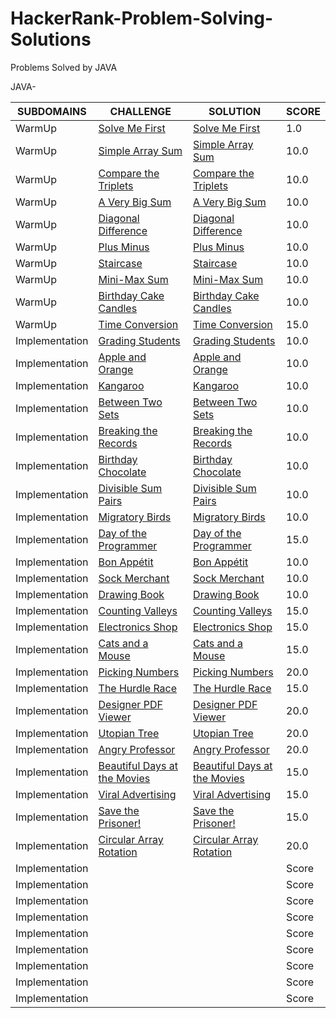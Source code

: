 # HackerRank-Problem-Solving-Solutions
Problems Solved by JAVA

JAVA-

| SUBDOMAINS  | CHALLENGE | SOLUTION | SCORE |
| ----------- | --------- | -------- | ----- |
| WarmUp | [Solve Me First](https://www.hackerrank.com/challenges/solve-me-first/problem) | [Solve Me First](https://github.com/uluhanci/HackerRank-Problem-Solving-Solutions/blob/master/Solve%20Me%20First) | 1.0 |
|WarmUp| [Simple Array Sum](https://www.hackerrank.com/challenges/simple-array-sum/problem) | [Simple Array Sum](https://github.com/uluhanci/HackerRank-Problem-Solving-Solutions/blob/master/Simple%20Array%20Sum) | 10.0 |
|WarmUp| [Compare the Triplets](https://www.hackerrank.com/challenges/compare-the-triplets/problem) | [Compare the Triplets](https://github.com/uluhanci/HackerRank-Problem-Solving-Solutions/blob/master/Compare%20the%20Triplets) | 10.0 |
|WarmUp| [A Very Big Sum](https://www.hackerrank.com/challenges/a-very-big-sum/problem) | [A Very Big Sum](https://github.com/uluhanci/HackerRank-Problem-Solving-Solutions/blob/master/A%20Very%20Big%20Sum) | 10.0 |
|WarmUp| [Diagonal Difference](https://www.hackerrank.com/challenges/diagonal-difference/problem) | [Diagonal Difference](https://github.com/uluhanci/HackerRank-Problem-Solving-Solutions/blob/master/Diagonal%20Difference) | 10.0 |
|WarmUp| [Plus Minus](https://www.hackerrank.com/challenges/plus-minus/problem) | [Plus Minus](https://github.com/uluhanci/HackerRank-Problem-Solving-Solutions/blob/master/Plus%20Minus) | 10.0 |
|WarmUp| [Staircase](https://www.hackerrank.com/challenges/staircase/problem) | [Staircase](https://github.com/uluhanci/HackerRank-Problem-Solving-Solutions/blob/master/Staircase) | 10.0 |
|WarmUp| [Mini-Max Sum](https://www.hackerrank.com/challenges/mini-max-sum/problem) | [Mini-Max Sum](https://github.com/uluhanci/HackerRank-Problem-Solving-Solutions/blob/master/Mini-Max%20Sum) |10.0|
|WarmUp| [Birthday Cake Candles](https://www.hackerrank.com/challenges/birthday-cake-candles/problem) | [Birthday Cake Candles](https://github.com/uluhanci/HackerRank-Problem-Solving-Solutions/blob/master/Birthday%20Cake%20Candles) |10.0|
|WarmUp| [Time Conversion](https://www.hackerrank.com/challenges/time-conversion/problem) | [Time Conversion](https://github.com/uluhanci/HackerRank-Problem-Solving-Solutions/blob/master/Time%20Conversion) | 15.0 |
|Implementation| [Grading Students](https://www.hackerrank.com/challenges/grading/problem) | [Grading Students](https://github.com/uluhanci/HackerRank-Problem-Solving-Solutions/blob/master/Grading%20Students) | 10.0 |
|Implementation| [Apple and Orange](https://www.hackerrank.com/challenges/apple-and-orange/problem) | [Apple and Orange](https://github.com/uluhanci/HackerRank-Problem-Solving-Solutions/blob/master/Apple%20and%20Orange) | 10.0 |
|Implementation| [Kangaroo](https://www.hackerrank.com/challenges/kangaroo/problem) | [Kangaroo](https://github.com/uluhanci/HackerRank-Problem-Solving-Solutions/blob/master/Kangaroo) | 10.0 |
|Implementation| [Between Two Sets](https://www.hackerrank.com/challenges/between-two-sets/problem) | [Between Two Sets](https://github.com/uluhanci/HackerRank-Problem-Solving-Solutions/blob/master/Between%20Two%20Sets) | 10.0 |
|Implementation| [Breaking the Records](https://www.hackerrank.com/challenges/breaking-best-and-worst-records/problem) | [Breaking the Records](https://github.com/uluhanci/HackerRank-Problem-Solving-Solutions/blob/master/Breaking%20the%20Records) | 10.0 |
|Implementation| [Birthday Chocolate](https://www.hackerrank.com/challenges/the-birthday-bar/problem) | [Birthday Chocolate](https://github.com/uluhanci/HackerRank-Problem-Solving-Solutions/blob/master/Birthday%20Chocolate) | 10.0|
|Implementation| [Divisible Sum Pairs](https://www.hackerrank.com/challenges/divisible-sum-pairs/problem) | [Divisible Sum Pairs](https://github.com/uluhanci/HackerRank-Problem-Solving-Solutions/blob/master/Divisible%20Sum%20Pairs) | 10.0 |
|Implementation| [Migratory Birds](https://www.hackerrank.com/challenges/migratory-birds/problem) | [Migratory Birds](https://github.com/uluhanci/HackerRank-Problem-Solving-Solutions/blob/master/Migratory%20Birds) | 10.0 |
|Implementation| [Day of the Programmer](https://www.hackerrank.com/challenges/day-of-the-programmer/problem) | [Day of the Programmer](https://github.com/uluhanci/HackerRank-Problem-Solving-Solutions/blob/master/Day%20of%20the%20Programmer) | 15.0 |
|Implementation| [Bon Appétit](https://www.hackerrank.com/challenges/bon-appetit/problem) | [Bon Appétit](https://github.com/uluhanci/HackerRank-Problem-Solving-Solutions/blob/master/Bon%20App%C3%A9tit) | 10.0 |
|Implementation| [Sock Merchant](https://www.hackerrank.com/challenges/sock-merchant/problem) | [Sock Merchant](https://github.com/uluhanci/HackerRank-Problem-Solving-Solutions/blob/master/Sock%20Merchant) | 10.0 |
|Implementation| [Drawing Book](https://www.hackerrank.com/challenges/drawing-book/problem) | [Drawing Book](https://github.com/uluhanci/HackerRank-Problem-Solving-Solutions/blob/master/Drawing%20Book) | 10.0 |
|Implementation| [Counting Valleys](https://www.hackerrank.com/challenges/counting-valleys/problem) | [Counting Valleys](https://github.com/uluhanci/HackerRank-Problem-Solving-Solutions/blob/master/Counting%20Valleys) | 15.0 |
|Implementation| [Electronics Shop](https://www.hackerrank.com/challenges/electronics-shop/problem) | [Electronics Shop](https://github.com/uluhanci/HackerRank-Problem-Solving-Solutions/blob/master/Electronics%20Shop) | 15.0 |
|Implementation| [Cats and a Mouse](https://www.hackerrank.com/challenges/cats-and-a-mouse/problem) | [Cats and a Mouse](https://github.com/uluhanci/HackerRank-Problem-Solving-Solutions/blob/master/Cats%20and%20a%20Mouse) | 15.0 |
|Implementation| [Picking Numbers](https://www.hackerrank.com/challenges/picking-numbers/problem) | [Picking Numbers](https://github.com/uluhanci/HackerRank-Problem-Solving-Solutions/blob/master/Picking%20Numbers) | 20.0 |
|Implementation| [The Hurdle Race](https://www.hackerrank.com/challenges/the-hurdle-race/problem) | [The Hurdle Race](https://github.com/uluhanci/HackerRank-Problem-Solving-Solutions/blob/master/The%20Hurdle%20Race) | 15.0 |
|Implementation| [Designer PDF Viewer](https://www.hackerrank.com/challenges/designer-pdf-viewer/problem) | [Designer PDF Viewer](https://github.com/uluhanci/HackerRank-Problem-Solving-Solutions/blob/master/Designer%20PDF%20Viewer) | 20.0 |
|Implementation| [Utopian Tree](https://www.hackerrank.com/challenges/utopian-tree/problem) | [Utopian Tree](https://github.com/uluhanci/HackerRank-Problem-Solving-Solutions/blob/master/Utopian%20Tree) | 20.0 |
|Implementation| [Angry Professor](https://www.hackerrank.com/challenges/angry-professor/problem) | [Angry Professor](https://github.com/uluhanci/HackerRank-Problem-Solving-Solutions/blob/master/Angry%20Professor) | 20.0 |
|Implementation| [Beautiful Days at the Movies](https://www.hackerrank.com/challenges/beautiful-days-at-the-movies/problem) | [Beautiful Days at the Movies](https://github.com/uluhanci/HackerRank-Problem-Solving-Solutions/blob/master/Beautiful%20Days%20at%20the%20Movies) | 15.0 |
|Implementation| [Viral Advertising](https://www.hackerrank.com/challenges/strange-advertising/problem) | [Viral Advertising](https://github.com/uluhanci/HackerRank-Problem-Solving-Solutions/blob/master/Viral%20Advertising) | 15.0 |
|Implementation| [Save the Prisoner!](https://www.hackerrank.com/challenges/save-the-prisoner/problem) | [Save the Prisoner!](https://github.com/uluhanci/HackerRank-Problem-Solving-Solutions/blob/master/Save%20the%20Prisoner!) | 15.0 |
|Implementation| [Circular Array Rotation](https://www.hackerrank.com/challenges/circular-array-rotation/problem) | [Circular Array Rotation](https://github.com/uluhanci/HackerRank-Problem-Solving-Solutions/blob/master/Circular%20Array%20Rotation) | 20.0 |
|Implementation| []() | []() | Score|
|Implementation| []() | []() | Score|
|Implementation| []() | []() | Score|
|Implementation| []() | []() | Score|
|Implementation| []() | []() | Score|
|Implementation| []() | []() | Score|
|Implementation| []() | []() | Score|
|Implementation| []() | []() | Score|
|Implementation| []() | []() | Score|

